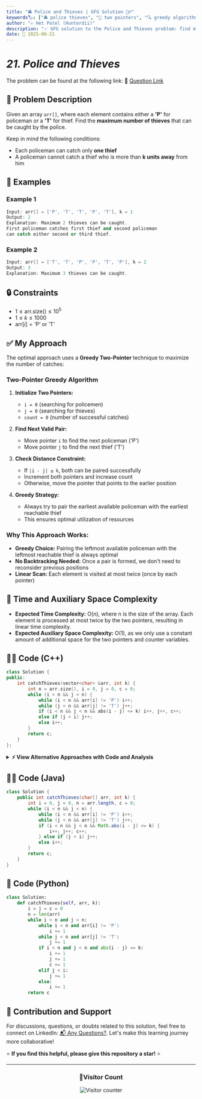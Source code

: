 ```yaml
---
title: "🚔 Police and Thieves | GFG Solution 👮‍♂️"
keywords🏷️: ["🚔 police thieves", "🎯 two pointers", "🔍 greedy algorithm", "📍 array traversal", "📘 GFG", "🏁 competitive programming", "📚 DSA"]
author: "✍️ Het Patel (Hunterdii)"
description: "✅ GFG solution to the Police and Thieves problem: find maximum number of thieves that can be caught using optimal two-pointer greedy approach. 🚀"
date: 📅 2025-06-21
---
```


# *21. Police and Thieves*

The problem can be found at the following link: 🔗 [Question Link](https://www.geeksforgeeks.org/problems/police-and-thieves--141631/1)

## **🧩 Problem Description**

Given an array `arr[]`, where each element contains either a **'P'** for policeman or a **'T'** for thief. Find the **maximum number of thieves** that can be caught by the police.

Keep in mind the following conditions:
- Each policeman can catch only **one thief**
- A policeman cannot catch a thief who is more than **k units away** from him

## **📘 Examples**

### Example 1

```cpp
Input: arr[] = ['P', 'T', 'T', 'P', 'T'], k = 1
Output: 2
Explanation: Maximum 2 thieves can be caught. 
First policeman catches first thief and second policeman 
can catch either second or third thief.
```

### Example 2

```cpp
Input: arr[] = ['T', 'T', 'P', 'P', 'T', 'P'], k = 2
Output: 3
Explanation: Maximum 3 thieves can be caught.
```

## **🔒 Constraints**

* $1 \le \text{arr.size()} \le 10^5$
* $1 \le k \le 1000$
* $\text{arr}[i] = \text{'P'} \text{ or } \text{'T'}$

## **✅ My Approach**

The optimal approach uses a **Greedy Two-Pointer** technique to maximize the number of catches:

### **Two-Pointer Greedy Algorithm**

1. **Initialize Two Pointers:**
   * `i = 0` (searching for policemen)
   * `j = 0` (searching for thieves)
   * `count = 0` (number of successful catches)

2. **Find Next Valid Pair:**
   * Move pointer `i` to find the next policeman ('P')
   * Move pointer `j` to find the next thief ('T')

3. **Check Distance Constraint:**
   * If `|i - j| ≤ k`, both can be paired successfully
   * Increment both pointers and increase count
   * Otherwise, move the pointer that points to the earlier position

4. **Greedy Strategy:**
   * Always try to pair the earliest available policeman with the earliest reachable thief
   * This ensures optimal utilization of resources

### **Why This Approach Works:**

- **Greedy Choice:** Pairing the leftmost available policeman with the leftmost reachable thief is always optimal
- **No Backtracking Needed:** Once a pair is formed, we don't need to reconsider previous positions
- **Linear Scan:** Each element is visited at most twice (once by each pointer)

## 📝 Time and Auxiliary Space Complexity

* **Expected Time Complexity:** O(n), where n is the size of the array. Each element is processed at most twice by the two pointers, resulting in linear time complexity.
* **Expected Auxiliary Space Complexity:** O(1), as we only use a constant amount of additional space for the two pointers and counter variables.

## **🧑‍💻 Code (C++)**

```cpp
class Solution {
public:
    int catchThieves(vector<char> &arr, int k) {
        int n = arr.size(), i = 0, j = 0, c = 0;
        while (i < n && j < n) {
            while (i < n && arr[i] != 'P') i++;
            while (j < n && arr[j] != 'T') j++;
            if (i < n && j < n && abs(i - j) <= k) i++, j++, c++;
            else if (j < i) j++;
            else i++;
        }
        return c;
    }
};
```

<details>
<summary><b>⚡ View Alternative Approaches with Code and Analysis</b></summary>

## 📊 **2️⃣ Queue-Based Greedy Approach**

### 💡 Algorithm Steps:

1. Traverse the array and store indices of policemen and thieves in separate queues.
2. Compare the front elements of both queues.
3. If distance is within k, increment count and remove both.
4. Otherwise, remove the element that comes first.

```cpp
class Solution {
public:
    int catchThieves(vector<char> &arr, int k) {
        queue<int> police, thief;
        int count = 0;
        for (int i = 0; i < arr.size(); i++) {
            if (arr[i] == 'P') police.push(i);
            else if (arr[i] == 'T') thief.push(i);
        }
        while (!police.empty() && !thief.empty()) {
            int p = police.front(), t = thief.front();
            if (abs(p - t) <= k) {
                count++;
                police.pop();
                thief.pop();
            } else if (t < p) thief.pop();
            else police.pop();
        }
        return count;
    }
};
```

### 📝 **Complexity Analysis:**

* **Time:** ⏱️ O(n)
* **Auxiliary Space:** 💾 O(n) - For storing indices

### ✅ **Why This Approach?**

* Clear separation of roles using STL containers.
* Easier to debug and understand logic flow.

## 📊 **3️⃣ Vector-Based Greedy with Preprocessing**

### 💡 Algorithm Steps:

1. Store all police and thief positions in separate vectors.
2. Use two pointers on sorted position arrays.
3. Apply greedy matching strategy.

```cpp
class Solution {
public:
    int catchThieves(vector<char> &arr, int k) {
        vector<int> police, thieves;
        for (int i = 0; i < arr.size(); i++) {
            if (arr[i] == 'P') police.push_back(i);
            else if (arr[i] == 'T') thieves.push_back(i);
        }
        int i = 0, j = 0, count = 0;
        while (i < police.size() && j < thieves.size()) {
            if (abs(police[i] - thieves[j]) <= k) {
                count++;
                i++;
                j++;
            } else if (police[i] < thieves[j]) {
                i++;
            } else {
                j++;
            }
        }
        return count;
    }
};
```

### 📝 **Complexity Analysis:**

* **Time:** ⏱️ O(n)
* **Auxiliary Space:** 💾 O(p + t) where p = police count, t = thief count

### ✅ **Why This Approach?**

* Natural positions are already sorted.
* Clean implementation with vectors.

## 📊 **4️⃣ Binary Search Optimization**

### 💡 Algorithm Steps:

1. Store thief positions in sorted order.
2. For each police, use binary search to find valid range.
3. Greedily select closest available thief.

```cpp
class Solution {
public:
    int catchThieves(vector<char> &arr, int k) {
        vector<int> thieves;
        for (int i = 0; i < arr.size(); i++) {
            if (arr[i] == 'T') thieves.push_back(i);
        }
        set<int> available(thieves.begin(), thieves.end());
        int count = 0;
        for (int i = 0; i < arr.size(); i++) {
            if (arr[i] == 'P') {
                auto it = available.lower_bound(i - k);
                if (it != available.end() && *it <= i + k) {
                    available.erase(it);
                    count++;
                }
            }
        }
        return count;
    }
};
```

### 📝 **Complexity Analysis:**

* **Time:** ⏱️ O(n log t) where t = thief count
* **Auxiliary Space:** 💾 O(t)

### ✅ **Why This Approach?**

* Efficient for sparse thief distribution.
* Uses STL set for automatic sorting and removal.

## 🆚 **🔍 Comparison of Approaches**

| 🚀 **Approach**                    | ⏱️ **Time Complexity** | 💾 **Space Complexity** | ✅ **Pros**                        | ⚠️ **Cons**                           |
| ---------------------------------- | ---------------------- | ----------------------- | --------------------------------- | ------------------------------------- |
| 🔍 **Two Pointer**                | 🟢 O(n)                | 🟢 O(1)                 | ⚡ Fastest runtime, optimal space | 🧮 Requires careful pointer management |
| 🔄 **Queue-Based Greedy**         | 🟢 O(n)                | 🟡 O(n)                 | 🔧 Clear logic, easy to debug     | 💾 Extra space for queues           |
| 🔺 **Vector-Based Greedy**        | 🟢 O(n)                | 🟡 O(p + t)             | 🚀 Natural sorting, clean code    | 💾 Space proportional to characters |
| 🔍 **Binary Search**              | 🟡 O(n log t)          | 🟡 O(t)                 | ⚡ Efficient for sparse thieves    | 🧮 Complex implementation           |

### 🏆 **Best Choice Recommendation**

| 🎯 **Scenario**                                    | 🎖️ **Recommended Approach**    | 🔥 **Performance Rating** |
| -------------------------------------------------- | ------------------------------- | ------------------------- |
| ⚡ Maximum performance, competitive programming    | 🥇 **Two Pointer**             | ★★★★★                     |
| 🔧 Production code, readability important         | 🥈 **Queue-Based Greedy**      | ★★★★☆                     |
| 📊 Educational purposes, clear logic               | 🥉 **Vector-Based Greedy**     | ★★★★☆                     |
| 🎯 Sparse data, many thieves                      | 🎖️ **Binary Search**           | ★★★★☆                     |

</details>

## **🧑‍💻 Code (Java)**

```java
class Solution {
    public int catchThieves(char[] arr, int k) {
        int i = 0, j = 0, n = arr.length, c = 0;
        while (i < n && j < n) {
            while (i < n && arr[i] != 'P') i++;
            while (j < n && arr[j] != 'T') j++;
            if (i < n && j < n && Math.abs(i - j) <= k) {
                i++; j++; c++;
            } else if (j < i) j++;
            else i++;
        }
        return c;
    }
}
```

## **🐍 Code (Python)**

```python
class Solution:
    def catchThieves(self, arr, k):
        i = j = c = 0
        n = len(arr)
        while i < n and j < n:
            while i < n and arr[i] != 'P':
                i += 1
            while j < n and arr[j] != 'T':
                j += 1
            if i < n and j < n and abs(i - j) <= k:
                i += 1
                j += 1
                c += 1
            elif j < i:
                j += 1
            else:
                i += 1
        return c
```

## 🧠 Contribution and Support

For discussions, questions, or doubts related to this solution, feel free to connect on LinkedIn: [📬 Any Questions?](https://www.linkedin.com/in/patel-hetkumar-sandipbhai-8b110525a/). Let's make this learning journey more collaborative!

⭐ **If you find this helpful, please give this repository a star!** ⭐

---

<div align="center">
  <h3><b>📍Visitor Count</b></h3>
</div>

<p align="center">
  <img src="https://profile-counter.glitch.me/Hunterdii/count.svg" alt="Visitor counter" />
</p>
